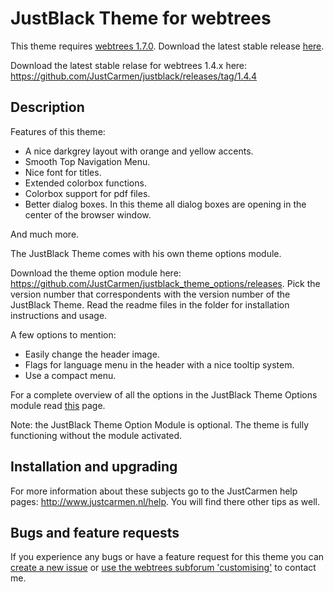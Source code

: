 JustBlack Theme for webtrees
============================

This theme requires [webtrees 1.7.0](https://github.com/fisharebest/webtrees). Download the latest stable release [here](https://github.com/JustCarmen/justblack/releases/tag/1.7.0).

Download the latest stable relase for webtrees 1.4.x here: https://github.com/JustCarmen/justblack/releases/tag/1.4.4

Description
-----------
Features of this theme:
* A nice darkgrey layout with orange and yellow accents.
* Smooth Top Navigation Menu.
* Nice font for titles.
* Extended colorbox functions.
* Colorbox support for pdf files.
* Better dialog boxes. In this theme all dialog boxes are opening in the center of the browser window.

And much more.    

The JustBlack Theme comes with his own theme options module.

Download the theme option module here: https://github.com/JustCarmen/justblack_theme_options/releases.
Pick the version number that correspondents with the version number of the JustBlack Theme. Read the readme files in the folder for installation instructions and usage.

A few options to mention:
* Easily change the header image.
* Flags for language menu in the header with a nice tooltip system.
* Use a compact menu.

For a complete overview of all the options in the JustBlack Theme Options module read [this](https://github.com/JustCarmen/justblack_theme_options) page.

Note: the JustBlack Theme Option Module is optional. The theme is fully functioning without the module activated.

Installation and upgrading
--------------------------
For more information about these subjects go to the JustCarmen help pages: http://www.justcarmen.nl/help. You will find there other tips as well.

Bugs and feature requests
-------------------------
If you experience any bugs or have a feature request for this theme you can [create a new issue](https://github.com/JustCarmen/justblack/issues?state=open) or [use the webtrees subforum 'customising'](http://www.webtrees.net/index.php/en/forum/4-customising) to contact me.
